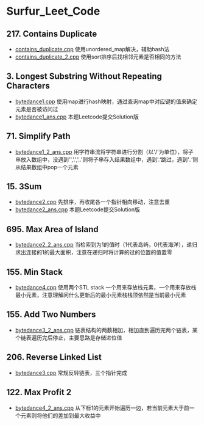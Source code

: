 # Surfur_Leet_Code
## 217. Contains Duplicate
- [contains_duplicate.cpp](https://github.com/yeyuezhishui/Surfur_Leet_Code/blob/master/contains_duplicate.cpp)
  使用unordered_map解决，辅助hash法
- [contains_duplicate_2.cpp](https://github.com/yeyuezhishui/Surfur_Leet_Code/blob/master/contains_duplicate_2.cpp)
  使用sort排序后找相邻元素是否相同的方法
## 3. Longest Substring Without Repeating Characters
- [bytedance1.cpp](https://github.com/yeyuezhishui/Surfur_Leet_Code/blob/master/bytedance1.cpp)
  使用map进行hash映射，通过查询map中对应键的值来确定元素是否被访问过
- [bytedance1_ans.cpp](https://github.com/yeyuezhishui/Surfur_Leet_Code/blob/master/bytedance1_ans.cpp)
  本题Leetcode提交Solution版
## 71. Simplify Path
- [bytedance1_2_ans.cpp](https://github.com/dmmlcloud/Surfur_Leet_Code/blob/master/bytedance1_2_ans.cpp)
  用字符串流将字符串进行分割（以'/'为单位），将子串放入数组中，没遇到'','.','..'则将子串存入结果数组中，遇到‘.‘跳过，遇到‘..’则从结果数组中pop一个元素
## 15. 3Sum
- [bytedance2.cpp](https://github.com/yeyuezhishui/Surfur_Leet_Code/blob/master/bytedance2.cpp)
  先排序，再收尾各一个指针相向移动，注意去重
- [bytedance2_ans.cpp](https://github.com/yeyuezhishui/Surfur_Leet_Code/blob/master/bytedance2_ans.cpp)
  本题Leetcode提交Solution版
## 695. Max Area of Island
- [bytedance2_2_ans.cpp](https://github.com/dmmlcloud/Surfur_Leet_Code/blob/master/bytedance2_2_ans.cpp)
  当检索到为1的值时（1代表岛屿，0代表海洋），递归求出连接的1的最大面积，注意在递归时将计算的过的位置的值置零
## 155. Min Stack
- [bytedance4.cpp](https://github.com/yeyuezhishui/Surfur_Leet_Code/blob/master/bytedance4.cpp)
  使用两个STL stack 一个用来存放栈元素，一个用来存放栈最小元素，注意理解问什么更新后的最小元素栈栈顶依然是当前最小元素
## 155. Add Two Numbers
- [bytedance3_2_ans.cpp](https://github.com/dmmlcloud/Surfur_Leet_Code/blob/master/bytedance3_2_ans.cpp)
  链表结构的两数相加，相加直到遍历完两个链表，某个链表遍历完后停止，主要思路是存储进位值
## 206. Reverse Linked List
- [bytedance3.cpp](https://github.com/yeyuezhishui/Surfur_Leet_Code/blob/master/bytedance3.cpp)
  常规反转链表，三个指针完成
## 122. Max Profit 2
- [bytedance4_2_ans.cpp](https://github.com/dmmlcloud/Surfur_Leet_Code/blob/master/bytedance4_2_ans.cpp)
  从下标1的元素开始遍历一边，若当前元素大于前一个元素则将他们的差加到最大收益中

